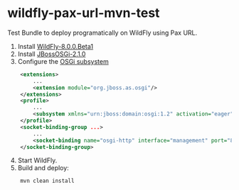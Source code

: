 wildfly-pax-url-mvn-test
========================

Test Bundle to deploy programatically on WildFly using Pax URL.


1. Install [WildFly-8.0.0.Beta1](http://download.jboss.org/wildfly/8.0.0.Beta1/wildfly-8.0.0.Beta1.zip)
2. Install [JBossOSGi-2.1.0](http://jbossosgi.blogspot.com/2013/07/jbossosgi-210-released.html)
3. Configure the [OSGi subsystem](https://docs.jboss.org/author/display/AS7/OSGi+Subsystem+Configuration)
```xml
    <extensions>
        ...
        <extension module="org.jboss.as.osgi"/>
    </extensions>
    <profile>
        ...
        <subsystem xmlns="urn:jboss:domain:osgi:1.2" activation="eager"/>
    </profile>
    <socket-binding-group ...>
        ...
        <socket-binding name="osgi-http" interface="management" port="8090"/>
    </socket-binding-group>
```
4. Start WildFly.
5. Build and deploy:
```
    mvn clean install
```
